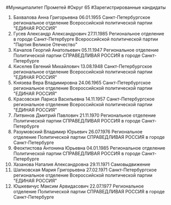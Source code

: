 #Муниципалитет
Прометей
#Округ
65
#Зарегистрированные кандидаты
1. Бахвалова Анна Григорьевна 06.01.1955
Санкт-Петербургское региональное отделение Всероссийской политической партии "ЕДИНАЯ РОССИЯ"
2. Гусев Александр Александрович 27.11.1985
Региональное отделение в городе Санкт-Петербурге Всероссийской политической партии "Партия Великое Отечество"
3. Качалов Георгий Анатольевич 05.11.1947
Региональное отделение Политической партии СПРАВЕДЛИВАЯ РОССИЯ в городе Санкт-Петербурге
4. Киселев Евгений Михайлович 13.08.1948
Санкт-Петербургское региональное отделение Всероссийской политической партии "ЕДИНАЯ РОССИЯ"
5. Князева Вера Владимировна 24.06.1965
Санкт-Петербургское региональное отделение Всероссийской политической партии "ЕДИНАЯ РОССИЯ"
6. Красовская Лариса Васильевна 14.11.1957
Санкт-Петербургское региональное отделение Всероссийской политической партии "ЕДИНАЯ РОССИЯ"
7. Литвинов Дмитрий Павлович 21.11.1970
Региональное отделение Политической партии СПРАВЕДЛИВАЯ РОССИЯ в городе Санкт-Петербурге
8. Разумовский Владимир Юрьевич 26.07.1976
Региональное отделение Политической партии СПРАВЕДЛИВАЯ РОССИЯ в городе Санкт-Петербурге
9. Феоктистова Антонина Юрьевна 04.01.1985
Региональное отделение Политической партии СПРАВЕДЛИВАЯ РОССИЯ в городе Санкт-Петербурге
10. Хазанова Наталия Александровна 29.11.1971
Самовыдвижение
11. Шапковская Мария Григорьевна 27.02.1971
Санкт-Петербургское региональное отделение Всероссийской политической партии "ЕДИНАЯ РОССИЯ"
12. Юшкевичус Максим Арвидасович 22.07.1977
Региональное отделение Политической партии СПРАВЕДЛИВАЯ РОССИЯ в городе Санкт-Петербурге
